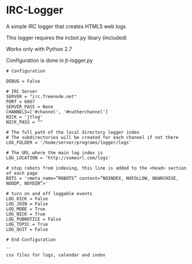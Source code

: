 # IRC-Logger
A simple IRC logger that creates HTML5 web logs

This logger requires the ircbot.py libary (included)

Works only with Python 2.7

Configuration is done in jt-logger.py
```
# Configuration

DEBUG = False

# IRC Server
SERVER = "irc.freenode.net"
PORT = 6667
SERVER_PASS = None
CHANNELS=['#channel', '#nutherchannel']
NICK = 'jtlog'
NICK_PASS = ""

# The full path of the local directory logger index
# The subdirectories will be created for each channel if not there
LOG_FOLDER = '/home/server/programs/logger/logs'

# The URL where the main log index is
LOG_LOCATION = 'http://someurl.com/logs'

# stop robots from indexing, this line is added to the <head> section of each page
BOTS = '<meta name=”ROBOTS” content=”NOINDEX, NOFOLLOW, NOARCHIVE, NOODP, NOYDIR”>'

# turn on and off loggable events
LOG_KICK = False
LOG_JOIN = False
LOG_MODE = True
LOG_NICK = True
LOG_PUBNOTICE = False
LOG_TOPIC = True
LOG_QUIT = False

# End Configuration

``
css files for logs, calendar and index
